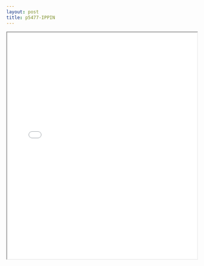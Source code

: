 ```yaml
---
layout: post
title: p5477-IPPIN
---
```


<div class="pdf-container">
<iframe src="/ea/assets/pdfs/pub.n.ins/p5477-IPPIN.pdf" height="600" width="100%" allowFullScreen="true"></iframe>
</div>

